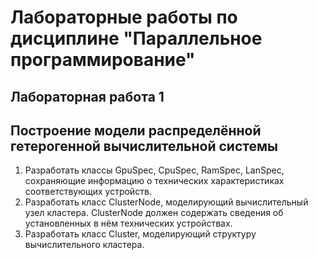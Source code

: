 # Лабораторные работы по дисциплине "Параллельное программирование"

## Лабораторная работа 1
## Построение модели распределённой гетерогенной вычислительной системы

1. Разработать классы GpuSpec, CpuSpec, RamSpec, LanSpec, сохраняющие информацию о технических характеристиках соответствующих устройств.
2. Разработать класс ClusterNode, моделирующий вычислительный узел кластера. ClusterNode должен содержать сведения об установленных в нём технических устройствах.
3. Разработать класс Cluster, моделирующий структуру вычислительного кластера.